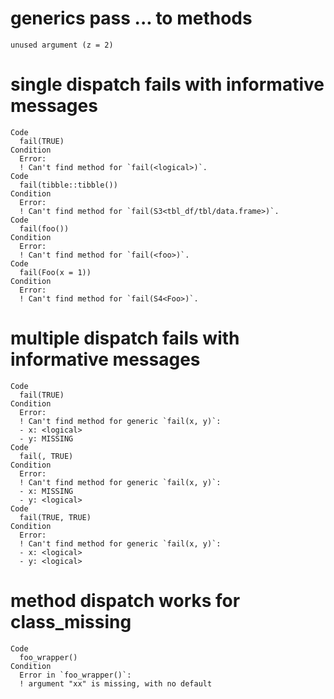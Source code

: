 # generics pass ... to methods

    unused argument (z = 2)

# single dispatch fails with informative messages

    Code
      fail(TRUE)
    Condition
      Error:
      ! Can't find method for `fail(<logical>)`.
    Code
      fail(tibble::tibble())
    Condition
      Error:
      ! Can't find method for `fail(S3<tbl_df/tbl/data.frame>)`.
    Code
      fail(foo())
    Condition
      Error:
      ! Can't find method for `fail(<foo>)`.
    Code
      fail(Foo(x = 1))
    Condition
      Error:
      ! Can't find method for `fail(S4<Foo>)`.

# multiple dispatch fails with informative messages

    Code
      fail(TRUE)
    Condition
      Error:
      ! Can't find method for generic `fail(x, y)`:
      - x: <logical>
      - y: MISSING
    Code
      fail(, TRUE)
    Condition
      Error:
      ! Can't find method for generic `fail(x, y)`:
      - x: MISSING
      - y: <logical>
    Code
      fail(TRUE, TRUE)
    Condition
      Error:
      ! Can't find method for generic `fail(x, y)`:
      - x: <logical>
      - y: <logical>

# method dispatch works for class_missing

    Code
      foo_wrapper()
    Condition
      Error in `foo_wrapper()`:
      ! argument "xx" is missing, with no default

